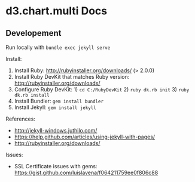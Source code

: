 # d3.chart.multi Docs

## Developement

Run locally with `bundle exec jekyll serve`

Install:

1. Install Ruby: http://rubyinstaller.org/downloads/ (> 2.0.0)
2. Install Ruby DevKit that matches Ruby version: http://rubyinstaller.org/downloads/
3. Configure Ruby DevKit: 1) `cd C:/RubyDevKit` 2) `ruby dk.rb init` 3) `ruby dk.rb install`
4. Install Bundler: `gem install bundler`
5. Install Jekyll: `gem install jekyll`

References:

- http://jekyll-windows.juthilo.com/
- https://help.github.com/articles/using-jekyll-with-pages/
- http://rubyinstaller.org/downloads/

Issues:

- SSL Certificate issues with gems: https://gist.github.com/luislavena/f064211759ee0f806c88
